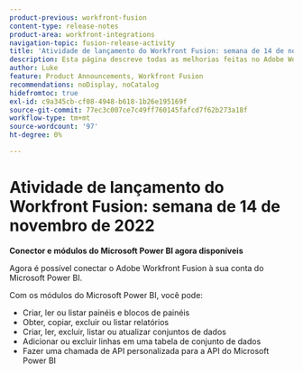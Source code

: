 ```yaml
---
product-previous: workfront-fusion
content-type: release-notes
product-area: workfront-integrations
navigation-topic: fusion-release-activity
title: 'Atividade de lançamento do Workfront Fusion: semana de 14 de novembro de 2022'
description: Esta página descreve todas as melhorias feitas no Adobe Workfront Fusion na semana de 14 de novembro de 2022.
author: Luke
feature: Product Announcements, Workfront Fusion
recommendations: noDisplay, noCatalog
hidefromtoc: true
exl-id: c9a345cb-cf08-4948-b618-1b26e195169f
source-git-commit: 77ec3c007ce7c49ff760145fafcd7f62b273a18f
workflow-type: tm+mt
source-wordcount: '97'
ht-degree: 0%

---
```


# Atividade de lançamento do Workfront Fusion: semana de 14 de novembro de 2022

**Conector e módulos do Microsoft Power BI agora disponíveis**

Agora é possível conectar o Adobe Workfront Fusion à sua conta do Microsoft Power BI.

Com os módulos do Microsoft Power BI, você pode:

* Criar, ler ou listar painéis e blocos de painéis
* Obter, copiar, excluir ou listar relatórios
* Criar, ler, excluir, listar ou atualizar conjuntos de dados
* Adicionar ou excluir linhas em uma tabela de conjunto de dados
* Fazer uma chamada de API personalizada para a API do Microsoft Power BI
